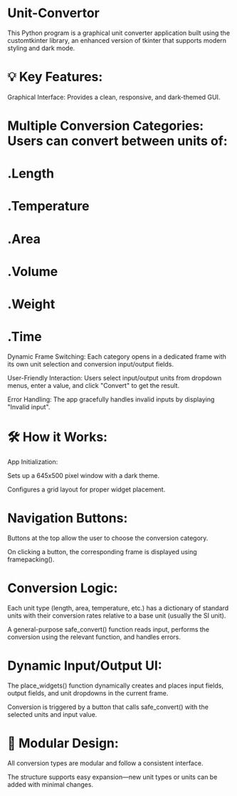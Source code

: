 # Unit-Convertor


  This Python program is a graphical unit converter application built using the customtkinter library, an enhanced version of tkinter that supports modern styling and dark mode.

# 💡 Key Features:
  Graphical Interface: Provides a clean, responsive, and dark-themed GUI.

# Multiple Conversion Categories: Users can convert between units of:

# .Length

# .Temperature

# .Area

# .Volume

# .Weight

# .Time

  Dynamic Frame Switching: Each category opens in a dedicated frame with its own unit selection and conversion input/output fields.
  
  User-Friendly Interaction: Users select input/output units from dropdown menus, enter a value, and click "Convert" to get the result.
  
  Error Handling: The app gracefully handles invalid inputs by displaying "Invalid input".

# 🛠️ How it Works:
  App Initialization:
  
  Sets up a 645x500 pixel window with a dark theme.
  
  Configures a grid layout for proper widget placement.

# Navigation Buttons:

  Buttons at the top allow the user to choose the conversion category.
  
  On clicking a button, the corresponding frame is displayed using framepacking().

# Conversion Logic:

  Each unit type (length, area, temperature, etc.) has a dictionary of standard units with their conversion rates relative to a base unit (usually the SI unit).
  
  A general-purpose safe_convert() function reads input, performs the conversion using the relevant function, and handles errors.

# Dynamic Input/Output UI:

  The place_widgets() function dynamically creates and places input fields, output fields, and unit dropdowns in the current frame.
  
  Conversion is triggered by a button that calls safe_convert() with the selected units and input value.

# 🔧 Modular Design:
  All conversion types are modular and follow a consistent interface.
  
  The structure supports easy expansion—new unit types or units can be added with minimal changes.

